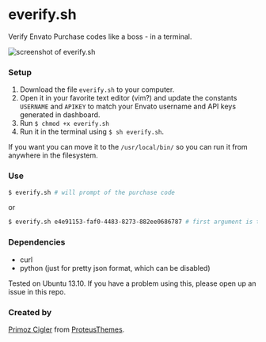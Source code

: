 everify.sh
==========

Verify Envato Purchase codes like a boss - in a terminal.

![screenshot of everify.sh](https://raw.githubusercontent.com/primozcigler/everify.sh/master/everify.png)

### Setup

1. Download the file `everify.sh` to your computer.
1. Open it in your favorite text editor (vim?) and update the constants `USERNAME` and `APIKEY` to match your Envato username and API keys generated in dashboard.
1. Run `$ chmod +x everify.sh`
1. Run it in the terminal using `$ sh everify.sh`.

If you want you can move it to the `/usr/local/bin/` so you can run it from anywhere in the filesystem.

### Use

```sh
$ everify.sh # will prompt of the purchase code
```

or

```sh
$ everify.sh e4e91153-faf0-4483-8273-882ee0686787 # first argument is the purchase code
```

### Dependencies

* curl
* python (just for pretty json format, which can be disabled)

Tested on Ubuntu 13.10. If you have a problem using this, please open up an issue in this repo.

### Created by

[Primoz Cigler](https://twitter.com/primozcigler) from [ProteusThemes](http://www.proteusthemes.com/).
